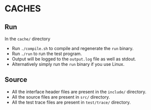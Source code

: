 # CACHES

## Run

 In the `cache/` directory
 * Run `./compile.sh` to compile and regenerate the `run` binary.
 * Run `./run` to run the test program.
 * Output will be logged to the `output.log` file as well as stdout.
 * Alternatively simply run the `run` binary if you use Linux.
 
## Source

* All the interface header files are present in the `include/` directory.
* All the source files are present in `src/` directory.
* All the test trace files are present in `test/trace/` directory.